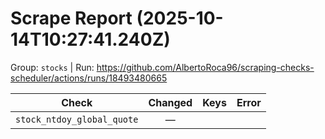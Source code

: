 # Scrape Report (2025-10-14T10:27:41.240Z)

Group: `stocks`  |  Run: https://github.com/AlbertoRoca96/scraping-checks-scheduler/actions/runs/18493480665

| Check | Changed | Keys | Error |
|---|:---:|:--|:--|
| `stock_ntdoy_global_quote` | — |  |  |
